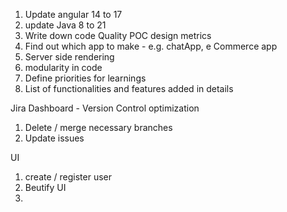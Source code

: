 1. Update angular 14 to 17
2. update Java 8 to 21
3. Write down code Quality POC design metrics
4. Find out which app to make - e.g. chatApp, e Commerce app
5. Server side rendering
6. modularity in code
7. Define priorities for learnings
8. List of functionalities and features added in details

Jira Dashboard - Version Control optimization
1. Delete / merge necessary branches
2. Update issues

UI
1. create / register user
2. Beutify UI
3. 
